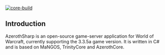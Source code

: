 [![core-build](https://github.com/eyeofstorm/azerothcore-sharp/workflows/core-build/badge.svg?branch=develop&event=push)](https://github.com/eyeofstorm/azerothcore-sharp/actions?query=branch%3Adevelop+event%3Apush+workflow%3Acore-build++)

## Introduction

AzerothSharp is an open-source game-server application for World of Warcraft, currently supporting the 3.3.5a game version. It is written in C# and is based on MaNGOS, TrinityCore and AzerothCore.
